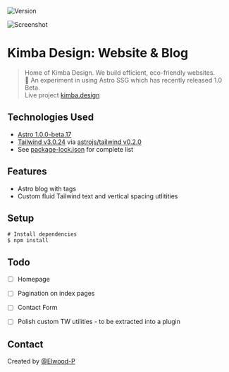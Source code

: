 ![Version](https://img.shields.io/badge/Version-0.0.1-blue)
<!-- When published use this for automatic badge udpate /github/package-json/v/Elwood-P/Kimba-Astro -->


![Screenshot](./img/screenshot.png)


# Kimba Design: Website & Blog
> Home of Kimba Design. We build efficient, eco-friendly websites.  
> 🚀 An experiment in using Astro SSG which has recently released 1.0 Beta.  
> Live project [kimba.design](https://kimba.design)  


## Technologies Used
- [Astro 1.0.0-beta.17](https://github.com/withastro/astro)
- [Tailwind v3.0.24](https://github.com/tailwindlabs/tailwindcss) via [astrojs/tailwind v0.2.0](https://github.com/withastro/astro/tree/main/packages/integrations/tailwind)
- See [package-lock.json](https://github.com/Elwood-P/Kimba-Astro/blob/main/package-lock.json) for complete list


## Features
- Astro blog with tags
- Custom fluid Tailwind text and vertical spacing utlitities


## Setup
```
# Install dependencies
$ npm install
```


## Todo
- [ ] Homepage
- [ ] Pagination on index pages
- [ ] Contact Form
- [ ] Polish custom TW utilities - to be extracted into a plugin  


## Contact
Created by [@Elwood-P](https://kimba.design)
